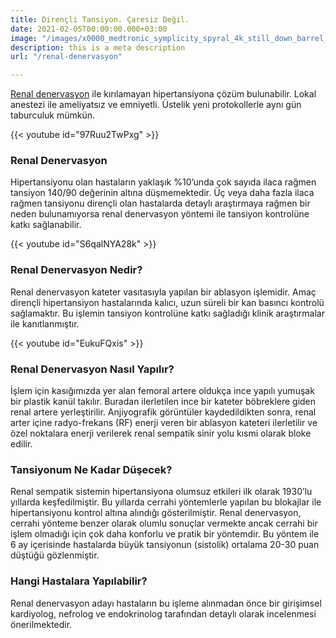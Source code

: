 ```yaml
---
title: Dirençli Tansiyon. Çaresiz Değil.
date: 2021-02-05T00:00:00.000+03:00
image: "/images/x0000_medtronic_symplicity_spyral_4k_still_down_barrel_13w.png"
description: this is a meta description
url: "/renal-denervasyon"

---
```

[Renal denervasyon](https://catakoglu.com/renal-denervasyon/) ile kırılamayan hipertansiyona çözüm bulunabilir. Lokal anestezi ile ameliyatsız ve emniyetli. Üstelik yeni protokollerle aynı gün taburculuk mümkün.

{{< youtube id="97Ruu2TwPxg" >}}

### Renal Denervasyon

Hipertansiyonu olan hastaların yaklaşık %10’unda çok sayıda ilaca rağmen tansiyon 140/90 değerinin altına düşmemektedir. Üç veya daha fazla ilaca rağmen tansiyonu dirençli olan hastalarda detaylı araştırmaya rağmen bir neden bulunamıyorsa renal denervasyon yöntemi ile tansiyon kontrolüne katkı sağlanabilir.

{{< youtube id="S6qalNYA28k" >}}

### Renal Denervasyon Nedir?

Renal denervasyon kateter vasıtasıyla yapılan bir ablasyon işlemidir. Amaç dirençli hipertansiyon hastalarında kalıcı, uzun süreli bir kan basıncı kontrolü sağlamaktır. Bu işlemin tansiyon kontrolüne katkı sağladığı klinik araştırmalar ile kanıtlanmıştır.

{{< youtube id="EukuFQxis" >}}

### Renal Denervasyon Nasıl Yapılır?

İşlem için kasığımızda yer alan femoral artere oldukça ince yapılı yumuşak bir plastik kanül takılır. Buradan ilerletilen ince bir kateter böbreklere giden renal artere yerleştirilir. Anjiyografik görüntüler kaydedildikten sonra, renal arter içine radyo-frekans (RF) enerji veren bir ablasyon kateteri ilerletilir ve özel noktalara enerji verilerek renal sempatik sinir yolu kısmi olarak bloke edilir.

### Tansiyonum Ne Kadar Düşecek?

Renal sempatik sistemin hipertansiyona olumsuz etkileri ilk olarak 1930’lu yıllarda keşfedilmiştir. Bu yıllarda cerrahi yöntemlerle yapılan bu blokajlar ile hipertansiyonu kontrol altına alındığı gösterilmiştir. Renal denervasyon, cerrahi yönteme benzer olarak olumlu sonuçlar vermekte ancak cerrahi bir işlem olmadığı için çok daha konforlu ve pratik bir yöntemdir. Bu yöntem ile 6 ay içerisinde hastalarda büyük tansiyonun (sistolik) ortalama 20-30 puan düştüğü gözlenmiştir.

### Hangi Hastalara Yapılabilir?

Renal denervasyon adayı hastaların bu işleme alınmadan önce bir girişimsel kardiyolog, nefrolog ve endokrinolog tarafından detaylı olarak incelenmesi önerilmektedir.